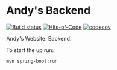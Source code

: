 # Andy's Backend
[![Build status](https://ci.appveyor.com/api/projects/status/y5xn0iyvik1un3ej/branch/master?svg=true)](https://ci.appveyor.com/project/aistomin/andys-backend/branch/master)
[![Hits-of-Code](https://hitsofcode.com/github/aistomin/andys.backend?branch=master)](https://hitsofcode.com/github/aistomin/andys.backend/view?branch=master)
[![codecov](https://codecov.io/gh/aistomin/andys.backend/branch/master/graph/badge.svg)](https://codecov.io/gh/aistomin/andys.backend)

Andy's Website. Backend.

To start the up run:
```
mvn spring-boot:run
```